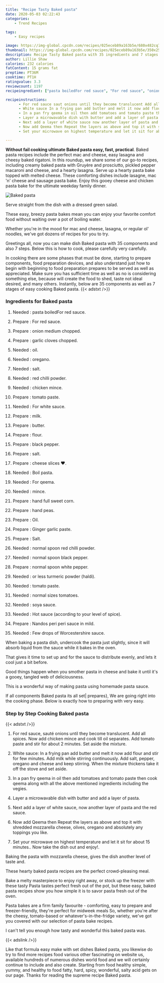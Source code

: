 ```yaml
---
title: "Recipe Tasty Baked pasta"
date: 2020-05-03 02:22:43
categories:
    - Trend Recipes
    
tags:
    - Easy recipes

image: https://img-global.cpcdn.com/recipes/025eceb89a163b5e/680x482cq70/baked-pasta-recipe-main-photo.jpg
thumbnail: https://img-global.cpcdn.com/recipes/025eceb89a163b5e/350x250cq70/baked-pasta-recipe-main-photo.jpg
description: Recipe Tasty Baked pasta with 35 ingredients and 7 stages of easy cooking.
author: Lillie Shaw
calories: 232 calories
fatContent: 15 grams fat
preptime: PT36M
cooktime: PT1H
ratingvalue: 3.3
reviewcount: 1197
recipeingredient: ["pasta boiledFor red sauce", "For red sauce", "onion medium chopped", "garlic cloves chopped", "oil", "oregano", "salt", "red chilli powder", "chicken mince", "tomato paste", "For white sauce", "milk", "butter", "flour", "black pepper", "salt", "cheese slices ", "Boil pasta", "For qeema", "mince", "hand full sweet corn", "hand peas", "Oil", "Ginger garlic paste", "Salt", "normal spoon red chilli powder", "normal spoon black pepper", "normal spoon white pepper", "or less turmeric powder haldi", "tomato paste", "normal sizes tomatoes", "soya sauce", "Hot sauce according to your level of spice", "Nandos peri peri sauce in mild", "Few drops of Worcestershire sauce"]

recipeinstructions: 
      - For red sauce saut onions until they become translucent Add all spices Now add chicken mince and cook till oil separates Add tomato paste and stir for about 2 minutes Set aside the mixture 
      - White sauce In a frying pan add butter and melt it now add flour and stir for few minutes Add milk while stirring continuously Add salt pepper oregano and cheese and keep stirring When the mixture thickens take it off the stove and set aside 
      - In a pan fry qeema in oil then add tomatoes and tomato paste then cook qeema along with all the above mentioned ingredients including the vegies 
      - Layer a microwavable dish with butter and add a layer of pasta 
      - Next add a layer of white sauce now another layer of pasta and the red sauce 
      - Now add Qeema then Repeat the layers as above and top it with shredded mozzarella cheese olives oregano and absolutely any toppings you like 
      - Set your microwave on highest temperature and let it sit for about 15 minutes Now take the dish out and enjoy

---
```




**Without fail cooking ultimate Baked pasta easy, fast, practical**. Baked pasta recipes include the perfect mac and cheese, easy lasagna and cheesy baked rigatoni. In this roundup, we share some of our go-to recipes, including creamy baked pasta with Gruyère and prosciutto, pickled pepper macaroni and cheese, and a hearty lasagna. Serve up a hearty pasta bake topped with melted cheese. These comforting dishes include lasagne, mac &#39;n&#39; cheese and sausage pasta bake. Enjoy this gooey cheese and chicken pasta bake for the ultimate weekday family dinner.


![Baked pasta](https://img-global.cpcdn.com/recipes/025eceb89a163b5e/680x482cq70/baked-pasta-recipe-main-photo.jpg "Baked pasta")



Serve straight from the dish with a dressed green salad.

These easy, breezy pasta bakes mean you can enjoy your favorite comfort food without waiting over a pot of boiling water.

Whether you&#39;re in the mood for mac and cheese, lasagna, or regular ol&#39; noodles, we&#39;ve got dozens of recipes for you to try.


Greetings all, now you can make dish Baked pasta with 35 components and also 7 steps. Below this is how to cook, please carefully very carefully.

In cooking there are some phases that must be done, starting to prepare components, food preparation devices, and also understand just how to begin with beginning to food preparation prepares to be served as well as appreciated. Make sure you has sufficient time as well as no is considering something else, because will create the food to shed, taste not ideal desired, and many others. Instantly, below are 35 components as well as 7 stages of easy cooking Baked pasta.
{{< adstxt />}}

### Ingredients for Baked pasta


1. Needed  : pasta boiledFor red sauce.

1. Prepare  : For red sauce.

1. Prepare  : onion medium chopped.

1. Prepare  : garlic cloves chopped.

1. Needed  : oil.

1. Needed  : oregano.

1. Needed  : salt.

1. Needed  : red chilli powder.

1. Needed  : chicken mince.

1. Prepare  : tomato paste.

1. Needed  : For white sauce.

1. Prepare  : milk.

1. Prepare  : butter.

1. Prepare  : flour.

1. Prepare  : black pepper.

1. Prepare  : salt.

1. Prepare  : cheese slices ❤️.

1. Needed  : Boil pasta.

1. Needed  : For qeema.

1. Needed  : mince.

1. Prepare  : hand full sweet corn.

1. Prepare  : hand peas.

1. Prepare  : Oil.

1. Prepare  : Ginger garlic paste.

1. Prepare  : Salt.

1. Needed  : normal spoon red chilli powder.

1. Needed  : normal spoon black pepper.

1. Prepare  : normal spoon white pepper.

1. Needed  : or less turmeric powder (haldi).

1. Needed  : tomato paste.

1. Needed  : normal sizes tomatoes.

1. Needed  : soya sauce.

1. Needed  : Hot sauce (according to your level of spice).

1. Prepare  : Nandos peri peri sauce in mild.

1. Needed  : Few drops of Worcestershire sauce.


When baking a pasta dish, undercook the pasta just slightly, since it will absorb liquid from the sauce while it bakes in the oven.

That gives it time to set up and for the sauce to distribute evenly, and lets it cool just a bit before.

Good things happen when you smother pasta in cheese and bake it until it&#39;s a gooey, tangled web of deliciousness.

This is a wonderful way of making pasta using homemade pasta sauce.


If all components Baked pasta its all set| prepares}, We are going right into the cooking phase. Below is exactly how to preparing with very easy.

### Step by Step Cooking Baked pasta

{{< adstxt />}}


1. For red sauce, sauté onions until they become translucent. Add all spices. Now add chicken mince and cook till oil separates. Add tomato paste and stir for about 2 minutes. Set aside the mixture.



1. White sauce: In a frying pan add butter and melt it now add flour and stir for few minutes. Add milk while stirring continuously. Add salt, pepper, oregano and cheese and keep stirring. When the mixture thickens take it off the stove and set aside.



1. In a pan fry qeema in oil then add tomatoes and tomato paste then cook qeema along with all the above mentioned ingredients including the vegies.



1. Layer a microwavable dish with butter and add a layer of pasta.



1. Next add a layer of white sauce, now another layer of pasta and the red sauce.



1. Now add Qeema then Repeat the layers as above and top it with shredded mozzarella cheese, olives, oregano and absolutely any toppings you like.



1. Set your microwave on highest temperature and let it sit for about 15 minutes.. Now take the dish out and enjoy!.




Baking the pasta with mozzarella cheese, gives the dish another level of taste and.

These hearty baked pasta recipes are the perfect crowd-pleasing meal.

Bake a melty masterpiece to enjoy right away, or stock up the freezer with these tasty Pasta tastes perfect fresh out of the pot, but these easy, baked pasta recipes show you how simple it is to savor pasta fresh out of the oven.

Pasta bakes are a firm family favourite - comforting, easy to prepare and freezer-friendly, they&#39;re perfect for midweek meals So, whether you&#39;re after the cheesy, tomato-based or whatever&#39;s-in-the-fridge variety, we&#39;ve got you covered with our selection of pasta bake recipes.

I can&#39;t tell you enough how tasty and wonderful this baked pasta was.


{{< adslink />}}

Like that formula easy make with set dishes Baked pasta, you likewise do try to find more recipes food various other fascinating on website us, available hundreds of numerous dishes world food and we will certainly continue to include and also create. Starting from food healthy simple, yummy, and healthy to food fatty, hard, spicy, wonderful, salty acid gets on our page. Thanks for reading the supreme recipe Baked pasta.
